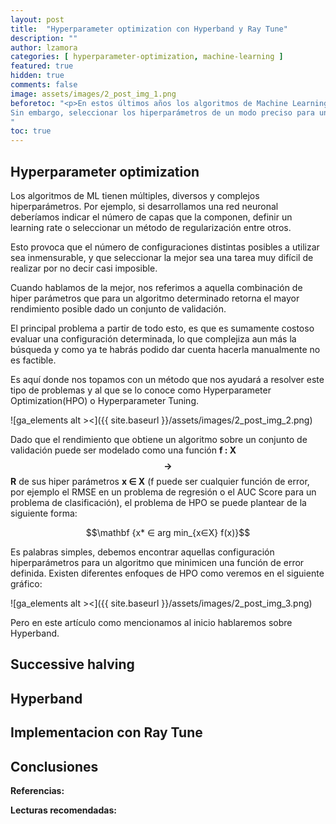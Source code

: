 ```yaml
---
layout: post
title:  "Hyperparameter optimization con Hyperband y Ray Tune"
description: ""
author: lzamora
categories: [ hyperparameter-optimization, machine-learning ]
featured: true
hidden: true
comments: false
image: assets/images/2_post_img_1.png
beforetoc: "<p>En estos últimos años los algoritmos de Machine Learning(ML) han resuelto una amplia variedad de tareas con gran éxito, alcanzando el state of the art en diversas áreas. Esto no sólo se debe al desarollo de nuevos algoritmos (más potentes y más grandes), en muchos casos la correcta selección de hiperparámetros de estos ha contribuido a lograr este éxito.</p>
Sin embargo, seleccionar los hiperparámetros de un modo preciso para un algoritmo determinado no es una tarea para nada trivial. Existe una amplia variedad métodos para resolver este tipo problema y en este árticulo te presentaré a Hyperband.
"
toc: true
---
```




## Hyperparameter optimization

Los algoritmos de ML tienen múltiples, diversos y complejos hiperparámetros. Por ejemplo, si desarrollamos una red neuronal deberíamos indicar el número de capas que la componen, definir un learning rate o seleccionar un método de regularización entre otros.

Esto provoca que el número de configuraciones distintas posibles a utilizar sea inmensurable, y que seleccionar la mejor sea una tarea muy difícil de realizar por no decir casi imposible.

Cuando hablamos de la mejor, nos referimos a aquella combinación de hiper parámetros que para un algoritmo determinado retorna el mayor rendimiento posible dado un conjunto de validación.

El principal problema a partir de todo esto, es que es sumamente costoso evaluar una configuración determinada, lo que complejiza aun más la búsqueda y como ya te habrás podido dar cuenta hacerla manualmente no es factible. 

Es aquí donde nos topamos con un método que nos ayudará a resolver este tipo de problemas y al que se lo conoce como Hyperparameter Optimization(HPO) o Hyperparameter Tuning.

![ga_elements alt ><]({{ site.baseurl }}/assets/images/2_post_img_2.png)


Dado que el rendimiento que obtiene un algoritmo sobre un conjunto de validación puede ser modelado como una función **f : X $$ \to $$ R** de sus hiper parámetros **x ∈ X** (f puede ser cualquier función de error, por ejemplo el RMSE en un problema de regresión o el AUC Score para un problema de clasificación), el problema de HPO se puede plantear de la siguiente forma:
<center>$$\mathbf {x* ∈ arg min_{x∈X} f(x)}$$</center>

Es palabras simples, debemos encontrar aquellas configuración hiperparámetros para un algoritmo que minimicen una función de error definida. Existen diferentes enfoques de HPO como veremos en el siguiente gráfico:

![ga_elements alt ><]({{ site.baseurl }}/assets/images/2_post_img_3.png)

Pero en este artículo como mencionamos al inicio hablaremos sobre Hyperband. 

## Successive halving


## Hyperband


## Implementacion con Ray Tune


## Conclusiones


**Referencias:**


**Lecturas recomendadas:**